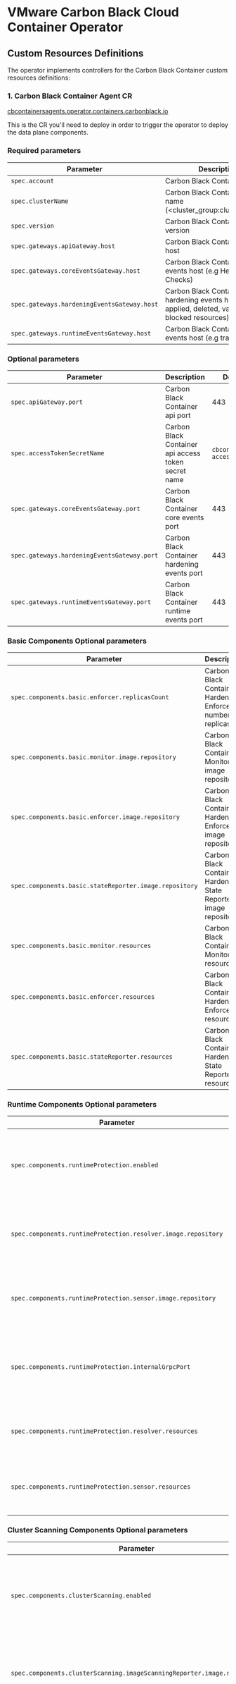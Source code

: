 # VMware Carbon Black Cloud Container Operator

## Custom Resources Definitions

The operator implements controllers for the Carbon Black Container custom resources definitions:

### 1. Carbon Black Container Agent CR
<u>cbcontainersagents.operator.containers.carbonblack.io</u>

This is the CR you'll need to deploy in order to trigger the operator to deploy the data plane components.

### Required parameters

| Parameter                                    | Description                                                                                        |
| ---------------------------------------------| --------------------------------------------------------------------------------                   |
| `spec.account`                               | Carbon Black Container org key                                                                     |
| `spec.clusterName`                           | Carbon Black Container cluster name  (<cluster_group:cluster_name>)                                |
| `spec.version`                               | Carbon Black Container agent version                                                               |
| `spec.gateways.apiGateway.host`              | Carbon Black Container api host                                                                    |
| `spec.gateways.coreEventsGateway.host`       | Carbon Black Container core events host (e.g Health Checks)                                        |
| `spec.gateways.hardeningEventsGateway.host`  | Carbon Black Container hardening events host (e.g applied, deleted, validated & blocked resources) |
| `spec.gateways.runtimeEventsGateway.host`    | Carbon Black Container runtime events host (e.g traffic events)                                    |

### Optional parameters

| Parameter                                    | Description                                              | Default                     |
| ---------------------------------------------| ---------------------------------------------------------| ------------                |
| `spec.apiGateway.port`                       | Carbon Black Container api port                          | 443                         |
| `spec.accessTokenSecretName`                 | Carbon Black Container api access token secret name      | `cbcontainers-access-token` |
| `spec.gateways.coreEventsGateway.port`       | Carbon Black Container core events port                  | 443                         |
| `spec.gateways.hardeningEventsGateway.port`  | Carbon Black Container hardening events port             | 443                         |
| `spec.gateways.runtimeEventsGateway.port`    | Carbon Black Container runtime events port               | 443                         |

### Basic Components Optional parameters

| Parameter                                              | Description                                                                | Default                                    |
| -------------------------------------------------------| -------------------------------------------------------------------------- | ------------------------------------------ |                             
| `spec.components.basic.enforcer.replicasCount`         | Carbon Black Container Hardening Enforcer number of replicas               | 1                                          |
| `spec.components.basic.monitor.image.repository`       | Carbon Black Container Monitor image repository                            | `cbartifactory/monitor`                    |
| `spec.components.basic.enforcer.image.repository`      | Carbon Black Container Hardening Enforcer image repository                 | `cbartifactory/guardrails-enforcer`        |
| `spec.components.basic.stateReporter.image.repository` | Carbon Black Container Hardening State Reporter image repository           | `cbartifactory/guardrails-state-reporter`  |
| `spec.components.basic.monitor.resources` | Carbon Black Container Monitor resources           | `{requests: {memory: "64Mi", cpu: "30m"}, limits: {memory: "256Mi", cpu: "200m"}}`  |
| `spec.components.basic.enforcer.resources` | Carbon Black Container Hardening Enforcer resources           | `{requests: {memory: "64Mi", cpu: "30m"}, limits: {memory: "256Mi", cpu: "200m"}}`  |
| `spec.components.basic.stateReporter.resources` | Carbon Black Container Hardening State Reporter resources           | `{requests: {memory: "64Mi", cpu: "30m"}, limits: {memory: "256Mi", cpu: "200m"}}`  |

### Runtime Components Optional parameters

| Parameter                                              | Description                                                                | Default                                    |
| -------------------------------------------------------| -------------------------------------------------------------------------- | ------------------------------------------ |                             
| `spec.components.runtimeProtection.enabled`                      | Carbon Black Container flag to control Runtime components deployment       | true                                       |
| `spec.components.runtimeProtection.resolver.image.repository`    | Carbon Black Container Runtime Resolver image repository                   | `cbartifactory/runtime-kubernetes-resolver`|
| `spec.components.runtimeProtection.sensor.image.repository`    | Carbon Black Container Runtime Sensor image repository                       | `cbartifactory/runtime-kubernetes-sensor`  |
| `spec.components.runtimeProtection.internalGrpcPort`      | Carbon Black Container Runtime gRPC port the resolver exposes for the sensor      | 443                                        |
| `spec.components.runtimeProtection.resolver.resources`      | Carbon Black Container Runtime Resolver resources      | `{requests: {memory: "64Mi", cpu: "200m"}, limits: {memory: "1024Mi", cpu: "900m"}}`                                        |
| `spec.components.runtimeProtection.sensor.resources`      | Carbon Black Container Runtime Sensor resources      | `{requests: {memory: "64Mi", cpu: "30m"}, limits: {memory: "1024Mi", cpu: "500m"}}`                                        |

### Cluster Scanning Components Optional parameters

| Parameter                                              | Description                                                                | Default                                    |
| -------------------------------------------------------| -------------------------------------------------------------------------- | ------------------------------------------ |                             
| `spec.components.clusterScanning.enabled`                      | Carbon Black Container flag to control Cluster Scanning components deployment       | true                                       |
| `spec.components.clusterScanning.imageScanningReporter.image.repository`    | Carbon Black Container Image Scanning Reporter image repository                   | `cbartifactory/image-scanning-reporter`|
| `spec.components.clusterScanning.clusterScanner.image.repository`    | Carbon Black Container Cluster Scanner Agent image repository                       | `cbartifactory/cluster-scanner`  |
| `spec.components.clusterScanning.imageScanningReporter.resources`      | Carbon Black Container Image Scanning Reporter resources      | `{requests: {memory: "64Mi", cpu: "200m"}, limits: {memory: "1024Mi", cpu: "900m"}}`                                        |
| `spec.components.clusterScanning.clusterScanner.resources`      | Carbon Black Container Cluster Scanner resources      | `{requests: {memory: "64Mi", cpu: "30m"}, limits: {memory: "1024Mi", cpu: "500m"}}`                                        |

### Components Common Optional parameters

| Parameter                                    | Description                                                                            | Default                                                       |                                                               
| ---------------------------------------------| ---------------------------------------------------------------------------------------| ------------------------------------------------------------- |                                                               
| `labels`                                     | Carbon Black Container Component Deployment & Pod labels       | Empty map                                                     |
| `deploymentAnnotations`                      | Carbon Black Container Component Deployment annotations        | Empty map                                                     |
| `podTemplateAnnotations`                     | Carbon Black Container Component Pod annotations               | `{}` |
| `env`                                        | Carbon Black Container Component Pod environment vars          | Empty map                                                     |
| `image.tag`                                  | Carbon Black Container Component image tag                     | The agent version                                             |
| `image.pullPolicy`                           | Carbon Black Container Component pull policy                   | `Always`                                                      | | |
| `probes.port`                                | Carbon Black Container Component probes port                   | 8181                                                          |
| `probes.scheme`                              | Carbon Black Container Component probes scheme                 | `HTTP`                                                        |
| `probes.initialDelaySeconds`                 | Carbon Black Container Component probes initial delay seconds  | 3                                                             |
| `probes.timeoutSeconds`                      | Carbon Black Container Component probes timeout seconds        | 1                                                             |
| `probes.periodSeconds`                       | Carbon Black Container Component probes period seconds         | 30                                                            |
| `probes.successThreshold`                    | Carbon Black Container Component probes success threshold      | 1                                                             |
| `probes.failureThreshold`                    | Carbon Black Container Component probes failure threshold      | 3                                                             |
| `prometheus.enabled`                         | Carbon Black Container Component enable Prometheus scraping    | false                                                         |
| `prometheus.port`                            | Carbon Black Container Component Prometheus server port        | 7071                                                          |
| `nodeSelector`                               | Carbon Black Container Component node selector                 | `{}`                                                          |
| `affinity`                                   | Carbon Black Container Component affinity                      | `{}`                                                          |

### Other Components Optional parameters
| Parameter                                        | Description                                                                            | Default                                                       |                                                               
| -------------------------------------------------| ---------------------------------------------------------------------------------------| ------------------------------------------------------------- |                                                               
| `spec.components.settings.daemonSetsTolerations` | Carbon Black DaemonSet Component Tolerations                                           | Empty array                                                   |
